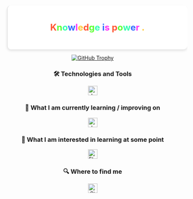 <!-- Header with Parallax Effect -->
<div align="center" style="position: relative; overflow: hidden;">
    <div style="position: relative; width: 100%; height: 400px; background-image: url('https://github.com/nxdun/nxdun/blob/0588730ae6bd54afc31e84c6ede49320e48606cb/header.png'); background-size: cover; background-position: center; transform: perspective(1px) translateY(-2px); z-index: 1;">
    </div>
    <blockquote style="background-color: white; padding: 20px; border-radius: 10px; box-shadow: 0 4px 6px rgba(0, 0, 0, 0.1);">
        <p align="center" style="text-align: center; font-size: 24px; font-weight: bold;">
            <span style="color: #FF5733;">K</span><span style="color: #5EFF33;">n</span><span style="color: #33FFB0;">o</span><span style="color: #336CFF;">w</span><span style="color: #FF33F6;">l</span><span style="color: #FFC733;">e</span><span style="color: #FF5733;">d</span><span style="color: #5EFF33;">g</span><span style="color: #33FFB0;">e</span>
            <span style="color: #336CFF;">i</span><span style="color: #FF33F6;">s</span>
            <span style="color: #FF5733;">p</span><span style="color: #5EFF33;">o</span><span style="color: #33FFB0;">w</span><span style="color: #336CFF;">e</span><span style="color: #FF33F6;">r</span>
            <span style="color: #FFC733;">.</span>
        </p>
    </blockquote>
</div>

<!-- GitHub Trophy and Technologies Section -->
<div align="center">
    <a href="https://github.com/nxdun/github-profile-trophy#about-rank">
        <img src="https://github-profile-trophy.vercel.app/?username=Nanra&theme=flat&no-bg=true&no-frame=true&column=8&margin-w=15&margin-h=15&rank=SSS,SS,S,AAA,AA,A,B,C,SECRET" alt="GitHub Trophy">
    </a>
</div>

<!-- Technologies and Tools Section -->
<h3 align="center">🛠 Technologies and Tools</h3>
<p align="center">
    <img src="https://img.shields.io/badge/JavaScript-282C34?logo=javascript&logoColor=F7DF1E" alt="JavaScript logo" title="JavaScript" height="25" />
    <!-- Add more badges for other technologies and tools -->
</p>

<!-- Learning and Improvement Section -->
<h3 align="center">📖 What I am currently learning / improving on</h3>
<p align="center">
    <img src="https://img.shields.io/badge/java-%23ED8B00.svg?style=for-the-badge&logo=java&logoColor=white" alt="Java logo" title="Java" height="25" />
    <!-- Add more badges for other learning topics -->
</p>

<!-- Interests and Future Learning Section -->
<h3 align="center">👾 What I am interested in learning at some point</h3>
<p align="center">
    <img src="https://img.shields.io/badge/Flutter-282C34?logo=flutter&logoColor=02569B" alt="Flutter logo" title="Flutter" height="25" />
    <!-- Add more badges for other interests and learning topics -->
</p>

<!-- Social Media and Contact Section -->
<h3 align="center">🔍 Where to find me</h3>
<p align="center">
    <a href="https://stackoverflow.com/users/18157554/nadu-l">
        <img src="https://img.shields.io/badge/Stack%20Overflow-282C34?logo=stackoverflow&logoColor=FE7A16" alt="Stack Overflow logo" title="Stack Overflow" height="25" />
    </a>
    <!-- Add more badges for other social media and contact links -->
</p>




[tech_tools_anchor]: #bonjour--
[learning_now_anchor]: #learning-now
[learning_next_anchor]: #learning-next

